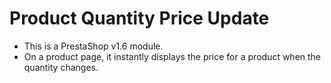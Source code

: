 # Product Quantity Price Update

- This is a PrestaShop v1.6 module.
- On a product page, it instantly displays the price for a product when the quantity changes.